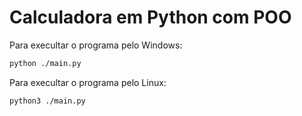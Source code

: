 # Calculadora em Python com POO

Para execultar o programa pelo Windows:

```bash
python ./main.py
```

Para execultar o programa pelo Linux:

```bash
python3 ./main.py
```
